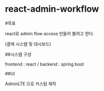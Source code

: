 # react-admin-workflow

#목표

react로 admin flow access 만들어 볼려고 한다.

(결제 시스템 및 대시보드)


##시스템 구성

frontend :  react / backend : spring boot


##UI

AdminLTE 으로 커스텀 제작

